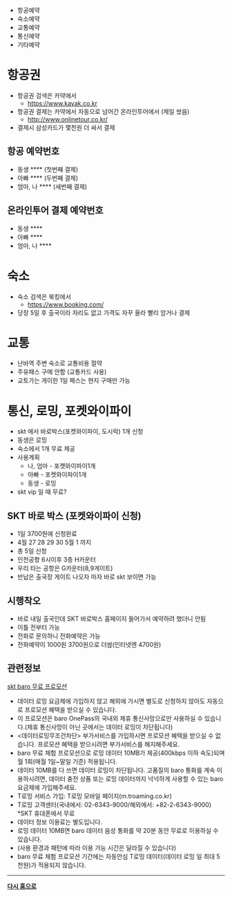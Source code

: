 
* 항공예약
* 숙소예약
* 교통예약
* 통신예약
* 기타예약




# 항공권
* 항공권 검색은 카약에서
  * https://www.kayak.co.kr
* 항공권 결제는 카약에서 자동으로 넘어간 온라인투어에서 (제일 쌌음)
  * http://www.onlinetour.co.kr/
* 결제시 삼성카드가 몇천원 더 싸서 결제

## 항공 예약번호
* 동생 **** (첫번째 결제)
* 아빠 **** (두번째 결제)
* 엄마, 나 **** (세번째 결제)

## 온라인투어 결제 예약번호
* 동생 ****
* 아빠 ****
* 엄마, 나 ****


# 숙소
* 숙소 검색은 북킹에서
  * https://www.booking.com/
* 당장 5일 후 출국이라 자리도 없고 가격도 자꾸 올라 빨리 암거나 결제




# 교통

* 난바역 주변 숙소로 교통비용 절약
* 주유패스 구매 안함 (교통카드 사용)
* 교토가는 게이한 1일 패스는 현지 구매만 가능



# 통신, 로밍, 포켓와이파이

* skt 에서 바로박스(포켓와이파이, 도시락) 1개 신청
* 동생은 로밍
* 숙소에서 1개 무료 제공
* 사용계획
    * 나, 엄마 - 포켓와이파이1개
    * 아빠 - 포켓와이파이1개
    * 동생 - 로밍
*  skt vip 일 때 무료?


## SKT 바로 박스 (포켓와이파이 신청)

* 1일 3700원에 신청완료 
* 4월 27 28 29 30 5월 1 까지
* 총 5일 신청
* 인천공항 6시이후 3층 H카운터 
* 우리 타는 공항은 G카운터(8,9게이트)
* 반납은 출국장 게이트 나오자 마자 바로 skt 보이면 가능

## 시행착오

* 바로 내일 출국인데 SKT 바로박스 홈페이지 들어가서 예약하려 했더니 안됨
* 이틀 전부터 가능
* 전화로 문의하니 전화예약은 가능
* 전화예약이 1000원 3700원으로 더쌈(인터넷엔 4700원)

## 관련정보

[skt baro 무료 프로모션](http://troaming.tworld.co.kr/poc/roaming/RO1.3.html?utm_source=prod-info&utm_medium=link&utm_campaign=baro-promotion)

* 데이터 로밍 요금제에 가입하지 않고 해외에 가시면 별도로 신청하지 않아도 자동으로 프로모션 혜택을 받으실 수 있습니다.
* 이 프로모션은 baro OnePass의 국내외 제휴 통신사망으로만 사용하실 수 있습니다.(제휴 통신사망이 아닌 곳에서는 데이터 로밍이 차단됩니다)
* <데이터로밍무조건차단> 부가서비스를 가입하시면 프로모션 혜택을 받으실 수 없습니다. 프로모션 혜택을 받으시려면 부가서비스를 해지해주세요.
* baro 무료 체험 프로모션으로 로밍 데이터 10MB가 제공(400kbps 이하 속도)되며 월 1회(매월 1일~말일 기준) 적용됩니다.
* 데이터 10MB를 다 쓰면 데이터 로밍이 차단됩니다.
고품질의 baro 통화를 계속 이용하시려면, 데이터 충전 상품 또는 로밍 데이터까지 넉넉하게 사용할 수 있는 baro 요금제에 가입해주세요.
* T로밍 서비스 가입: T로밍 모바일 페이지(m.troaming.co.kr)
* T로밍 고객센터(국내에서: 02-6343-9000/해외에서: +82-2-6343-9000) *SKT 휴대폰에서 무료
* 데이터 정보 이용료는 별도입니다.
* 로밍 데이터 10MB면 baro 데이터 음성 통화를 약 20분 동안 무료로 이용하실 수 있습니다.
* (사용 환경과 패턴에 따라 이용 가능 시간은 달라질 수 있습니다)
* baro 무료 체험 프로모션 기간에는 자동안심 T로밍 데이터(데이터 로밍 일 최대 5천원)가 적용되지 않습니다.





---


[**다시 홈으로**](./README.md)